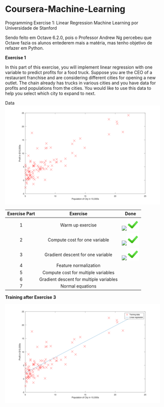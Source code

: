 # Coursera-Machine-Learning
Programming Exercise 1: Linear Regression Machine Learning por Universidade de Stanford
 
 Sendo feito em Octave 6.2.0, pois o Professor Andrew Ng percebeu que Octave fazia os alunos entederem mais a matéria, mas tenho objetivo de refazer em Python.

**Exercise 1**

In this part of this exercise, you will implement linear regression with one variable to predict profits for a food truck. Suppose you are the CEO of a restaurant franchise and are considering different cities for opening a new outlet. The chain already has trucks in various cities and you have data for profits and populations from the cities. You would like to use this data to help you select which city to expand to next.

Data
![Alt text](https://github.com/RWaiti/Coursera-Machine-Learning/blob/main/ex1/images/DataPlot.svg?raw=true "Title")

Exercise Part | Exercise | Done
|:---:|:---:|:---:|
1 | Warm up exercise |![](src)<img src="https://github.com/RWaiti/Coursera-Machine-Learning/blob/main/check-mark-emoji.png?raw=true" width="40" height="40">
2 | Compute cost for one variable |![](src)<img src="https://github.com/RWaiti/Coursera-Machine-Learning/blob/main/check-mark-emoji.png?raw=true" width="40" height="40">
3 | Gradient descent for one variable |![](src)<img src="https://github.com/RWaiti/Coursera-Machine-Learning/blob/main/check-mark-emoji.png?raw=true" width="40" height="40">
4 | Feature normalization |
5 | Compute cost for multiple variables |
6 | Gradient descent for multiple variables |
7 | Normal equations |

**Training after Exercise 3**

![Alt text](https://github.com/RWaiti/Coursera-Machine-Learning/blob/main/ex1/images/GradientDescentOneVariable.svg?raw=true "Title")
